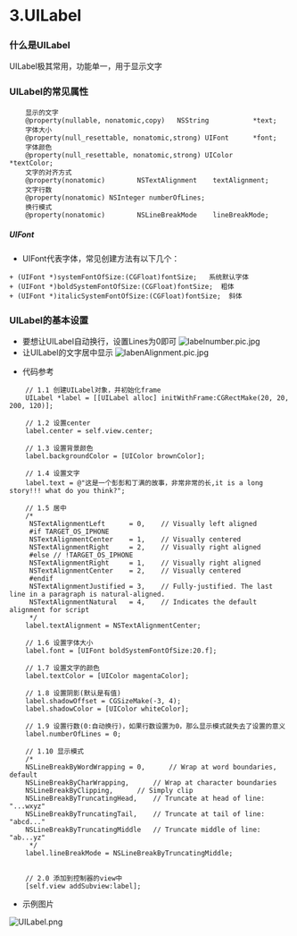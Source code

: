 # 3.UILabel

### 什么是UILabel

 UILabel极其常用，功能单一，用于显示文字

### UILabel的常见属性
```objc
    显示的文字
    @property(nullable, nonatomic,copy)   NSString           *text;
    字体大小
    @property(null_resettable, nonatomic,strong) UIFont      *font;     
    字体颜色
    @property(null_resettable, nonatomic,strong) UIColor     *textColor;    
    文字的对齐方式
    @property(nonatomic)        NSTextAlignment    textAlignment;
    文字行数
    @property(nonatomic) NSInteger numberOfLines;
    换行模式
    @property(nonatomic)        NSLineBreakMode    lineBreakMode;
```

##### UIFont
- UIFont代表字体，常见创建方法有以下几个：

```objc
+ (UIFont *)systemFontOfSize:(CGFloat)fontSize;   系统默认字体
+ (UIFont *)boldSystemFontOfSize:(CGFloat)fontSize;  粗体
+ (UIFont *)italicSystemFontOfSize:(CGFloat)fontSize;  斜体
```

### UILabel的基本设置
- 要想让UILabel自动换行，设置Lines为0即可
![labelnumber.pic.jpg](http://upload-images.jianshu.io/upload_images/328309-633bf2bc87cccfae.jpg?imageMogr2/auto-orient/strip%7CimageView2/2/w/1240)
- 让UILabel的文字居中显示
![labenAlignment.pic.jpg](http://upload-images.jianshu.io/upload_images/328309-b1667c35d8e0ef8f.jpg?imageMogr2/auto-orient/strip%7CimageView2/2/w/1240)






* 代码参考

```objc
    // 1.1 创建UILabel对象，并初始化frame
    UILabel *label = [[UILabel alloc] initWithFrame:CGRectMake(20, 20, 200, 120)];
    
    // 1.2 设置center
    label.center = self.view.center;
    
    // 1.3 设置背景颜色
    label.backgroundColor = [UIColor brownColor];
    
    // 1.4 设置文字
    label.text = @"这是一个彭彭和丁满的故事，非常非常的长,it is a long story!!! what do you think?";
    
    // 1.5 居中
    /*
     NSTextAlignmentLeft      = 0,    // Visually left aligned
     #if TARGET_OS_IPHONE
     NSTextAlignmentCenter    = 1,    // Visually centered
     NSTextAlignmentRight     = 2,    // Visually right aligned
     #else // !TARGET_OS_IPHONE
     NSTextAlignmentRight     = 1,    // Visually right aligned
     NSTextAlignmentCenter    = 2,    // Visually centered
     #endif
     NSTextAlignmentJustified = 3,    // Fully-justified. The last line in a paragraph is natural-aligned.
     NSTextAlignmentNatural   = 4,    // Indicates the default alignment for script
     */
    label.textAlignment = NSTextAlignmentCenter;
    
    // 1.6 设置字体大小
    label.font = [UIFont boldSystemFontOfSize:20.f];
    
    // 1.7 设置文字的颜色
    label.textColor = [UIColor magentaColor];
    
    // 1.8 设置阴影(默认是有值)
    label.shadowOffset = CGSizeMake(-3, 4);
    label.shadowColor = [UIColor whiteColor];
    
    // 1.9 设置行数(0:自动换行)，如果行数设置为0，那么显示模式就失去了设置的意义
    label.numberOfLines = 0;
    
    // 1.10 显示模式
    /*
    NSLineBreakByWordWrapping = 0,     	// Wrap at word boundaries, default
    NSLineBreakByCharWrapping,		// Wrap at character boundaries
    NSLineBreakByClipping,		// Simply clip
    NSLineBreakByTruncatingHead,	// Truncate at head of line: "...wxyz"
    NSLineBreakByTruncatingTail,	// Truncate at tail of line: "abcd..."
    NSLineBreakByTruncatingMiddle	// Truncate middle of line:  "ab...yz"
     */
    label.lineBreakMode = NSLineBreakByTruncatingMiddle;
    
    
    // 2.0 添加到控制器的view中
    [self.view addSubview:label];
```
* 示例图片

![UILabel.png](http://upload-images.jianshu.io/upload_images/328309-789d7a95a1739d0b.png?imageMogr2/auto-orient/strip%7CimageView2/2/w/1240)